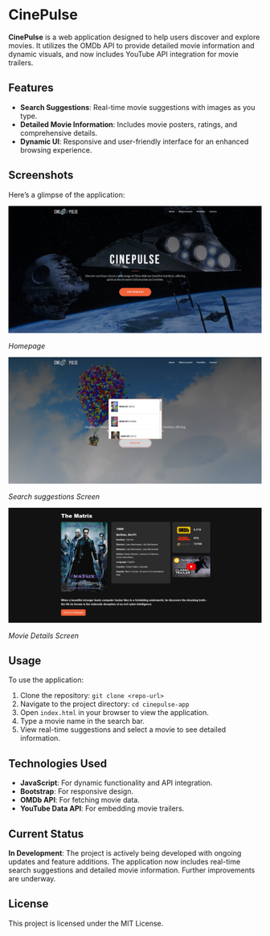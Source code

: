 # CinePulse

**CinePulse** is a web application designed to help users discover and explore movies. It utilizes the OMDb API to provide detailed movie information and dynamic visuals, and now includes YouTube API integration for movie trailers.

## Features

- **Search Suggestions**: Real-time movie suggestions with images as you type.
- **Detailed Movie Information**: Includes movie posters, ratings, and comprehensive details.
- **Dynamic UI**: Responsive and user-friendly interface for an enhanced browsing experience.

## Screenshots

Here’s a glimpse of the application:

![Homepage](img/screenshots/homepage.jpg)

*Homepage*

![Search Suggestions](img/screenshots/search-suggestions.jpg)

*Search suggestions Screen*

![Movie Details](img/screenshots/movie-details.jpg)

*Movie Details Screen*

## Usage

To use the application:

1. Clone the repository: `git clone <repo-url>`
2. Navigate to the project directory: `cd cinepulse-app`
3. Open `index.html` in your browser to view the application.
4. Type a movie name in the search bar.
5. View real-time suggestions and select a movie to see detailed information.

## Technologies Used

- **JavaScript**: For dynamic functionality and API integration.
- **Bootstrap**: For responsive design.
- **OMDb API**: For fetching movie data.
- **YouTube Data API**: For embedding movie trailers.

## Current Status

**In Development**: The project is actively being developed with ongoing updates and feature additions. The application now includes real-time search suggestions and detailed movie information. Further improvements are underway.

## License

This project is licensed under the MIT License.
